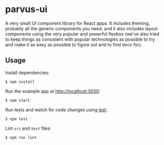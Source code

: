 # parvus-ui

A very small UI component library for React apps. It includes theming, probably all the generic components you need, and it also includes layout components using the very popular and powerful flexbox (we've also tried to keep things as consistent with popular technologies as possible to try and make it as easy as possible to figure out and to find docs for).

## Usage

Install dependencies:

```
$ npm install
```

Run the example app at [http://localhost:3000](http://localhost:3000):

```
$ npm start
```

Run tests and watch for code changes using [jest](https://github.com/facebook/jest):

```
$ npm test
```

Lint `src` and `test` files:

```
$ npm run lint
```
